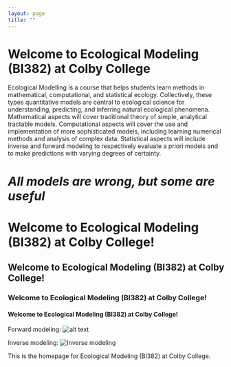 ```yaml
---
layout: page
title: ""
---
```


# Welcome to Ecological Modeling (BI382) at Colby College

Ecological Modelling is a course that helps students learn methods in mathematical, computational, and statistical ecology. Collectively, these types quantitative models are central to ecological science for understanding, predicting, and inferring natural ecological phenomena. Mathematical aspects will cover traditional theory of simple, analytical tractable models. Computational aspects will cover the use and implementation of more sophisticated models, including learning numerical methods and analysis of complex data. Statistical aspects will include inverse and forward modeling to respectively evaluate a priori models and to make predictions with varying degrees of certainty.

# *All models are wrong, but some are useful* 

# Welcome to Ecological Modeling (BI382) at Colby College!

## Welcome to Ecological Modeling (BI382) at Colby College!

### Welcome to Ecological Modeling (BI382) at Colby College!

#### Welcome to Ecological Modeling (BI382) at Colby College!


Forward modeling: ![alt text](https://imgs.xkcd.com/comics/sustainable.png "Though 100 years is longer than a lot of our resources.")

Inverse modeling: ![Inverse modeling](https://imgs.xkcd.com/comics/linear_regression.png "The 95% confidence interval suggests Rexthor's dog could also be a cat, or possibly a teapot.")


This is the homepage for Ecological Modeling (BI382) at Colby College.